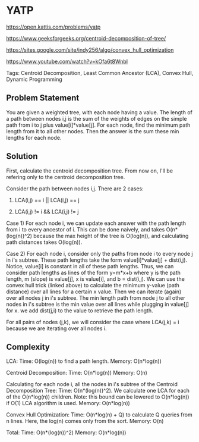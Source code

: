 # YATP

https://open.kattis.com/problems/yatp

https://www.geeksforgeeks.org/centroid-decomposition-of-tree/

https://sites.google.com/site/indy256/algo/convex_hull_optimization

https://www.youtube.com/watch?v=kOfa6t8WnbI

Tags: Centroid Decomposition, Least Common Ancestor (LCA), Convex Hull, Dynamic
Programming

## Problem Statement

You are given a weighted tree, with each node having a value. The length of a
path between nodes i,j is the sum of the weights of edges on the simple path
from i to j plus value[i]\*value[j]. For each node, find the minimum path length
from it to all other nodes. Then the answer is the sum these min lengths for
each node.

## Solution

First, calculate the centroid decomposition tree. From now on, I'll be refering
only to the centroid decomposition tree.

Consider the path between nodes i,j. There are 2 cases:

1) LCA(i,j) == i || LCA(i,j) == j

2) LCA(i,j) != i && LCA(i,j) != j

Case 1) For each node i, we can update each answer with the path length from i
to every ancestor of i. This can be done naively, and takes O(n\*(log(n))^2)
because the max height of the tree is O(log(n)), and calculating path distances
takes O(log(n)).

Case 2) For each node i, consider only the paths from node i to every node j in
i's subtree. These path lengths take the form value[i]\*value[j] + dist(i,j).
Notice, value[i] is constant in all of these path lengths. Thus, we can consider
path lengths as lines of the form y=m\*x+b where y is the path length, m (slope)
is value[j], x is value[i], and b = dist(i,j). We can use the convex hull trick
(linked above) to calculate the minimum y-value (path distance) over all lines
for a certain x value. Then we can iterate (again) over all nodes j in i's
subtree. The min length path from node j to all other nodes in i's subtree is
the min value over all lines while plugging in value[j] for x. we add dist(j,i)
to the value to retrieve the path length.

For all pairs of nodes (j,k), we will consider the case where LCA(j,k) = i
because we are iterating over all nodes i.

## Complexity

LCA: Time: O(log(n)) to find a path length. Memory: O(n\*log(n))

Centroid Decomposition: Time: O(n\*log(n)) Memory: O(n)

Calculating for each node i, all the nodes in i's subtree of the Centroid
Decomposition Tree: Time: O(n\*(log(n))^2). We calculate one LCA for each of the
O(n\*log(n)) children. Note: this bound can be lowered to O(n\*log(n)) if O(1)
LCA algorithm is used. Memory: O(n\*log(n))

Convex Hull Optimization: Time: O(n\*log(n) + Q) to calculate Q queries from n
lines. Here, the log(n) comes only from the sort. Memory: O(n)

Total: Time: O(n\*(log(n))^2) Memory: O(n\*log(n))
